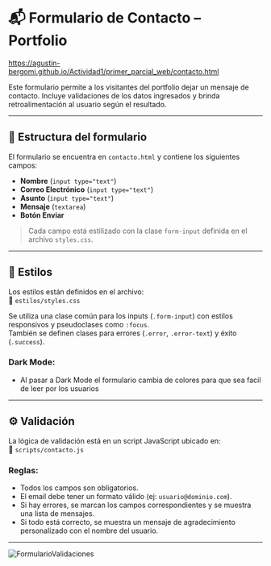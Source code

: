 # 📬 Formulario de Contacto – Portfolio

https://agustin-bergomi.github.io/Actividad1/primer_parcial_web/contacto.html

Este formulario permite a los visitantes del portfolio dejar un mensaje de contacto. Incluye validaciones de los datos ingresados y brinda retroalimentación al usuario según el resultado.

---

## 🧱 Estructura del formulario

El formulario se encuentra en `contacto.html` y contiene los siguientes campos:

- **Nombre** (`input type="text"`)
- **Correo Electrónico** (`input type="text"`)  
- **Asunto** (`input type="text"`)
- **Mensaje** (`textarea`)
- **Botón Enviar**

> Cada campo está estilizado con la clase `form-input` definida en el archivo `styles.css`.

---

## 🎨 Estilos

Los estilos están definidos en el archivo:  
📁 `estilos/styles.css`

Se utiliza una clase común para los inputs (`.form-input`) con estilos responsivos y pseudoclases como `:focus`.  
También se definen clases para errores (`.error`, `.error-text`) y éxito (`.success`).

### Dark Mode:

- Al pasar a Dark Mode el formulario cambia de colores para que sea facil de leer por los usuarios
  
---

## ⚙️ Validación

La lógica de validación está en un script JavaScript ubicado en:  
📁 `scripts/contacto.js`

### Reglas:

- Todos los campos son obligatorios.
- El email debe tener un formato válido (ej: `usuario@dominio.com`).
- Si hay errores, se marcan los campos correspondientes y se muestra una lista de mensajes.
- Si todo está correcto, se muestra un mensaje de agradecimiento personalizado con el nombre del usuario.
  
---

![FormularioValidaciones](https://github.com/user-attachments/assets/faf7902e-e03c-4ad7-80ac-48cc069fa72c)


